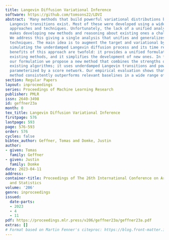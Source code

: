 ```yaml
---
title: Langevin Diffusion Variational Inference
software: https://github.com/tomsons22/LDVI
abstract: 'Many methods that build powerful variational distributions based on unadjusted
  Langevin transitions exist. Most of these were developed using a wide range of different
  approaches and techniques. Unfortunately, the lack of a unified analysis and derivation
  makes developing new methods and reasoning about existing ones a challenging task.
  We address this giving a single analysis that unifies and generalizes these existing
  techniques. The main idea is to augment the target and variational by numerically
  simulating the underdamped Langevin diffusion process and its time reversal. The
  benefits of this approach are twofold: it provides a unified formulation for many
  existing methods, and it simplifies the development of new ones. In fact, using
  our formulation we propose a new method that combines the strengths of previously
  existing algorithms; it uses underdamped Langevin transitions and powerful augmentations
  parameterized by a score network. Our empirical evaluation shows that our proposed
  method consistently outperforms relevant baselines in a wide range of tasks.'
section: Regular Papers
layout: inproceedings
series: Proceedings of Machine Learning Research
publisher: PMLR
issn: 2640-3498
id: geffner23a
month: 0
tex_title: Langevin Diffusion Variational Inference
firstpage: 576
lastpage: 593
page: 576-593
order: 576
cycles: false
bibtex_author: Geffner, Tomas and Domke, Justin
author:
- given: Tomas
  family: Geffner
- given: Justin
  family: Domke
date: 2023-04-11
address:
container-title: Proceedings of The 26th International Conference on Artificial Intelligence
  and Statistics
volume: '206'
genre: inproceedings
issued:
  date-parts:
  - 2023
  - 4
  - 11
pdf: https://proceedings.mlr.press/v206/geffner23a/geffner23a.pdf
extras: []
# Format based on Martin Fenner's citeproc: https://blog.front-matter.io/posts/citeproc-yaml-for-bibliographies/
---
```

